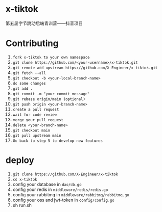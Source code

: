# x-tiktok
第五届字节跳动后端青训营——抖音项目

# Contributing

1. `fork x-tiktok to your own namespace`
2. `git clone https://github.com/<your-username>/x-tiktok.git`
3. `git remote add upstream https://github.com/X-Engineer/x-tiktok.git`
4. `git fetch --all`
5. `git checkout -b <your-local-branch-name>`
6. `do some changes`
7. `git add .`
8. `git commit -m "your commit message"`
9. `git rebase origin/main (optional)`
10. `git push origin <your-branch-name>`
11. `create a pull request`
12. `wait for code review`
13. `merge your pull request`
14. `delete <your-branch-name>`
15. `git checkout main`
16. `git pull upstream main`
17. `Go back to step 5 to develop new features`

# deploy
1. `git clone https://github.com/X-Engineer/x-tiktok`
2. `cd x-tiktok`
3. config your database in `dao/db.go`
4. config your redis in `middleware/redis/redis.go`
5. config your rabbitmq in `middleware/rabbitmq/rabbitmq.go`
6. config your oss and jwt-token in `config/config.go`
7. sh run.sh